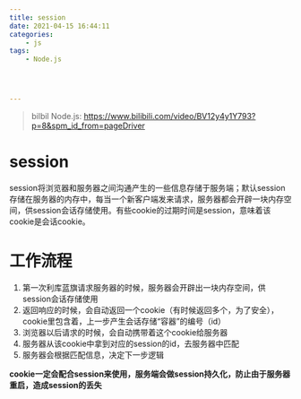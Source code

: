 ```yaml
---
title: session
date: 2021-04-15 16:44:11
categories:
    - js
tags:
    - Node.js




---
```


> bilbil Node.js: https://www.bilibili.com/video/BV12y4y1Y793?p=8&spm_id_from=pageDriver

# session

​	session将浏览器和服务器之间沟通产生的一些信息存储于服务端；默认session存储在服务器的内存中，每当一个新客户端发来请求，服务器都会开辟一块内存空间，供session会话存储使用。
​	有些cookie的过期时间是session，意味着该cookie是会话cookie。

# 工作流程

1. 第一次利库蓝旗请求服务器的时候，服务器会开辟出一块内存空间，供session会话存储使用
2. 返回响应的时候，会自动返回一个cookie（有时候返回多个，为了安全），cookie里包含着，上一步产生会话存储“容器”的编号（id）
3. 浏览器以后请求的时候，会自动携带着这个cookie给服务器
4. 服务器从该cookie中拿到对应的session的id，去服务器中匹配
5. 服务器会根据匹配信息，决定下一步逻辑

**cookie一定会配合session来使用，服务端会做session持久化，防止由于服务器重启，造成session的丢失**